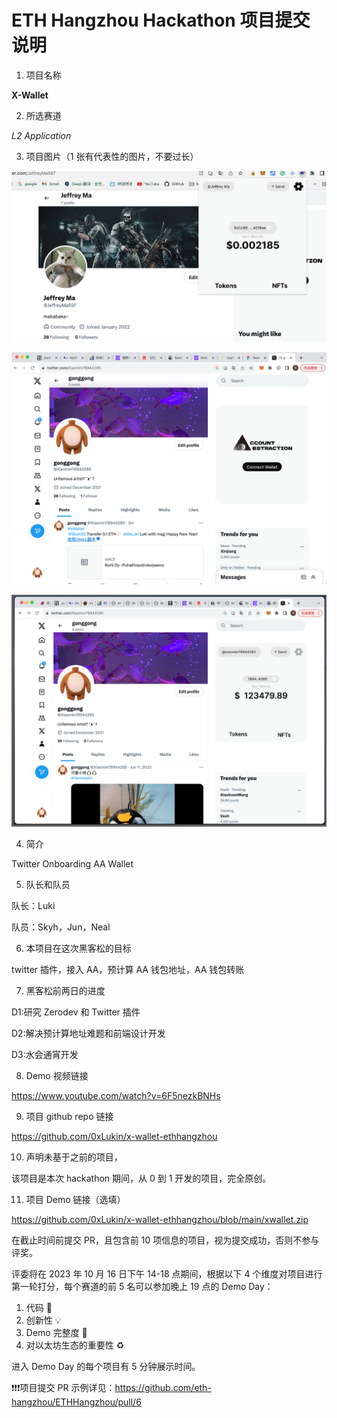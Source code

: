# ETH Hangzhou Hackathon 项目提交说明


1. 项目名称

  **X-Wallet**

2. 所选赛道

  *L2 Application*

3. 项目图片（1 张有代表性的图片，不要过长）
  
  ![xwallet1](./img/xw.png)

  ![xwallet2](./img/xw2.png)

  ![xwallet3](./img/xw3.png)

4. 简介

  Twitter Onboarding AA Wallet

5. 队长和队员

  队长：Luki

  队员：Skyh，Jun，Neal

6. 本项目在这次黑客松的目标

twitter 插件，接入 AA，预计算 AA 钱包地址，AA 钱包转账

7. 黑客松前两日的进度

D1:研究 Zerodev 和 Twitter 插件

D2:解决预计算地址难题和前端设计开发

D3:水会通宵开发

8. Demo 视频链接

https://www.youtube.com/watch?v=6F5nezkBNHs

9. 项目 github repo 链接

https://github.com/0xLukin/x-wallet-ethhangzhou

10. 声明未基于之前的项目，

该项目是本次 hackathon 期间，从 0 到 1 开发的项目，完全原创。

11. 项目 Demo 链接（选填）

https://github.com/0xLukin/x-wallet-ethhangzhou/blob/main/xwallet.zip

在截止时间前提交 PR，且包含前 10 项信息的项目，视为提交成功，否则不参与评奖。

评委将在 2023 年 10 月 16 日下午 14-18 点期间，根据以下 4 个维度对项目进行第一轮打分，每个赛道的前 5 名可以参加晚上 19 点的 Demo Day：
1. 代码 🧱
2. 创新性 💡
3. Demo 完整度 📝
4. 对以太坊生态的重要性 ♻️

进入 Demo Day 的每个项目有 5 分钟展示时间。

❗❗❗项目提交 PR 示例详见：https://github.com/eth-hangzhou/ETHHangzhou/pull/6
